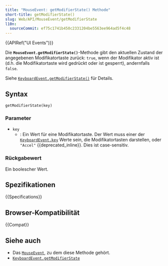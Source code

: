 ```yaml
---
title: "MouseEvent: getModifierState() Methode"
short-title: getModifierState()
slug: Web/API/MouseEvent/getModifierState
l10n:
  sourceCommit: ef75c1741b450c2331204be5563ee964ad5f4c48
---
```


{{APIRef("UI Events")}}

Die **`MouseEvent.getModifierState()`**-Methode gibt den aktuellen Zustand der angegebenen Modifikatortaste zurück: `true`, wenn der Modifikator aktiv ist (d.h. die Modifikatortaste wird gedrückt oder ist gesperrt), andernfalls `false`.

Siehe [`KeyboardEvent.getModifierState()`](/de/docs/Web/API/KeyboardEvent/getModifierState) für Details.

## Syntax

```js-nolint
getModifierState(key)
```

### Parameter

- `key`
  - : Ein Wert für eine Modifikatortaste.
    Der Wert muss einer der [`KeyboardEvent.key`](/de/docs/Web/API/KeyboardEvent/key) Werte sein, die Modifikatortasten darstellen, oder `"Accel"` {{deprecated_inline}}.
    Dies ist case-sensitiv.

### Rückgabewert

Ein boolescher Wert.

## Spezifikationen

{{Specifications}}

## Browser-Kompatibilität

{{Compat}}

## Siehe auch

- Das [`MouseEvent`](/de/docs/Web/API/MouseEvent), zu dem diese Methode gehört.
- [`KeyboardEvent.getModifierState`](/de/docs/Web/API/KeyboardEvent/getModifierState)
